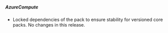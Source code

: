 ##### AzureCompute

- Locked dependencies of the pack to ensure stability for versioned core packs. No changes in this release.
